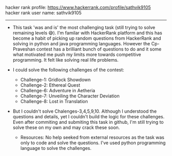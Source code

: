 hacker rank profile: https://www.hackerrank.com/profile/sathvik9105
<br>
hacker rank user name: sathvik9105
<hr>

- This task 'was and is' the most challenging task (still trying to solve remaining levels 😅). I'm familar with HackerRank platform and this has become a habit of picking up random questions from HackerRank and solving in python and java programming languages. However the Cp-Praveshan contest has a brilliant bunch of questions to do and it some what motivated me push my limits more towards competitive programming. It felt like solving real life problems.
  
- I could solve the following challenges of the contest:
    - Challenge-1: Gridlock Showdown
    - Challenge-2: Ethereal Quest
    - Challenge-6: Adventure in Aetheria
    - Challenge-7: Unveiling the Character Deviation
    - Challenge-8: Lost in Translation
- But I couldn't solve Chalenges-3,4,5,9,10. Although I understood the questions and details, yet I couldn't build the logic for these challenges. Even after commiting and submiting this task in github, I'm still trying to solve these on my own and may crack these soon.

  - Resources: No help seeked from external resources as the task was only to code and solve the questions. I've used python programming language to solve the challenges.
